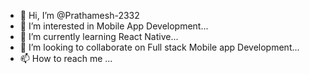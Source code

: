 - 👋 Hi, I’m @Prathamesh-2332
- 👀 I’m interested in Mobile App Development...
- 🌱 I’m currently learning React Native...
- 💞️ I’m looking to collaborate on Full stack Mobile app Development...
- 📫 How to reach me ...

<!---
Prathamesh-2332/Prathamesh-2332 is a ✨ special ✨ repository because its `README.md` (this file) appears on your GitHub profile.
You can click the Preview link to take a look at your changes.
--->
